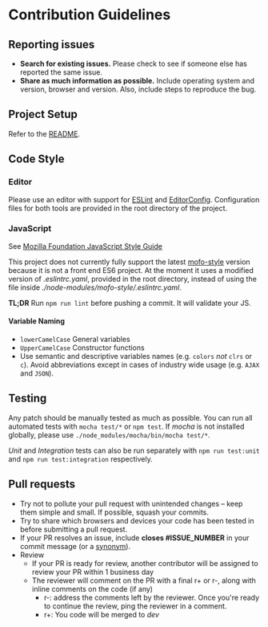 # Contribution Guidelines

## Reporting issues

- **Search for existing issues.** Please check to see if someone else has reported the same issue.
- **Share as much information as possible.** Include operating system and version, browser and version. Also, include steps to reproduce the bug.

## Project Setup

Refer to the [README](docs/README.md).

## Code Style

### Editor
Please use an editor with support for [ESLint](http://eslint.org/) and [EditorConfig](http://editorconfig.org/). Configuration
files for both tools are provided in the root directory of the project.

### JavaScript

See [Mozilla Foundation JavaScript Style Guide](https://www.npmjs.com/package/mofo-style)

This project does not currently fully support the latest
[mofo-style](https://www.npmjs.com/package/mofo-style) version because it is not a front end ES6 project.
At the moment it uses a modified version of _.eslintrc.yaml_, provided in the root directory, instead of using the file
inside _./node-modules/mofo-style/.eslintrc.yaml_.

**TL;DR** Run `npm run lint` before pushing a commit. It will validate your JS.

#### Variable Naming

- `lowerCamelCase` General variables
- `UpperCamelCase` Constructor functions
- Use semantic and descriptive variables names (e.g. `colors` *not* `clrs` or `c`). Avoid abbreviations except in cases of industry wide usage (e.g. `AJAX` and `JSON`).



## Testing

Any patch should be manually tested as much as possible.
You can run all automated tests with `mocha test/*` or `npm test`. If _mocha_ is not installed globally, please use `./node_modules/mocha/bin/mocha test/*`.

_Unit_ and _Integration_ tests can also be run separately with `npm run test:unit` and `npm run test:integration` respectively.

## Pull requests

- Try not to pollute your pull request with unintended changes – keep them simple and small. If possible, squash your commits.
- Try to share which browsers and devices your code has been tested in before submitting a pull request.
- If your PR resolves an issue, include **closes #ISSUE_NUMBER** in your commit message (or a [synonym](https://help.github.com/articles/closing-issues-via-commit-messages)).
- Review
    - If your PR is ready for review, another contributor will be assigned to review your PR within 1 business day
    - The reviewer will comment on the PR with a final r+ or r-, along with inline comments on the code (if any)
        - r-: address the comments left by the reviewer. Once you're ready to continue the review, ping the reviewer in a comment.
        - r+: You code will be merged to _dev_
